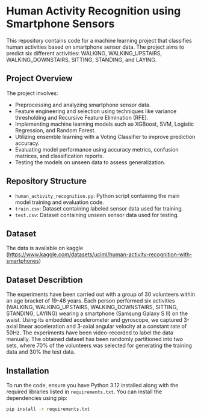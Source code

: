# Human Activity Recognition using Smartphone Sensors

This repository contains code for a machine learning project that classifies human activities based on smartphone sensor data. The project aims to predict six different activities: WALKING, WALKING_UPSTAIRS, WALKING_DOWNSTAIRS, SITTING, STANDING, and LAYING.

## Project Overview

The project involves:

- Preprocessing and analyzing smartphone sensor data.
- Feature engineering and selection using techniques like variance thresholding and Recursive Feature Elimination (RFE).
- Implementing machine learning models such as XGBoost, SVM, Logistic Regression, and Random Forest.
- Utilizing ensemble learning with a Voting Classifier to improve prediction accuracy.
- Evaluating model performance using accuracy metrics, confusion matrices, and classification reports.
- Testing the models on unseen data to assess generalization.

## Repository Structure

- `human_activity_recognition.py`: Python script containing the main model training and evaluation code.
- `train.csv`: Dataset containing labeled sensor data used for training.
- `test.csv`: Dataset containing unseen sensor data used for testing.

## Dataset 
The data is available on kaggle (https://www.kaggle.com/datasets/uciml/human-activity-recognition-with-smartphones)

## Dataset Describtion
The experiments have been carried out with a group of 30 volunteers within an age bracket of 19-48 years. Each person performed 
six activities (WALKING, WALKING_UPSTAIRS, WALKING_DOWNSTAIRS, SITTING, STANDING, LAYING) wearing a smartphone (Samsung Galaxy S II) on the waist.
Using its embedded accelerometer and gyroscope, we captured 3-axial linear acceleration and 3-axial angular velocity at a constant rate of 50Hz. 
The experiments have been video-recorded to label the data manually. 
The obtained dataset has been randomly partitioned into two sets, where 70% of the volunteers was selected for generating the training data and 30% the test data.

## Installation

To run the code, ensure you have Python 3.12 installed along with the required libraries listed in `requirements.txt`. You can install the dependencies using pip:

```bash
pip install -r requirements.txt
